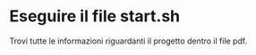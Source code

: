 # Eseguire il file start.sh 
Trovi tutte le informazioni riguardanti il progetto dentro il file pdf.
